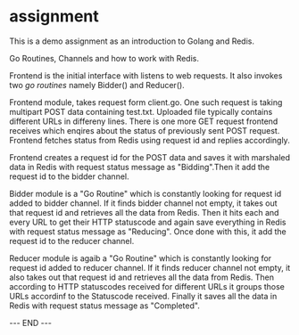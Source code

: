 # assignment

This is a demo assignment as an introduction to Golang and Redis.

Go Routines, Channels and how to work with Redis.

Frontend is the initial interface with listens to web requests.
It also invokes two *go routines* namely Bidder() and Reducer().

Frontend module, takes request form client.go. One such request is taking multipart POST data 
containing test.txt. Uploaded file typically contains different URLs in differeny lines.
There is one more GET request frontend receives which enqires about the status of previously 
sent POST request. Frontend fetches status from Redis using request id and replies accordingly.

Frontend creates a request id for the POST data and saves it with marshaled data in Redis
with request status message as "Bidding".Then it add the request id to the bidder channel.

Bidder module is a "Go Routine" which is constantly looking for request id added to bidder channel.
If it finds bidder channel not empty, it takes out that request id and retrieves all the data from
Redis. Then it hits each and every URL to get their HTTP statuscode and again save everything in Redis
with request status message as "Reducing". Once done with this, it add the request id to the reducer channel.

Reducer module is agaib a "Go Routine" which is constantly looking for request id added to reducer channel.
If it finds reducer channel not empty, it also takes out that request id and retrieves all the data from
Redis. Then according to HTTP statuscodes received for different URLs it groups those URLs accordinf to
the Statuscode received. Finally it saves all the data in Redis with request status message as "Completed".

--- END ---

